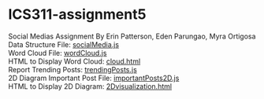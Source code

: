 # ICS311-assignment5
Social Medias Assignment
By Erin Patterson, Eden Parungao, Myra Ortigosa
<br>
Data Structure File: [socialMedia.js](https://github.com/erinlpat/ICS311-assignment5/blob/main/socialMedia.js) <br>
Word Cloud File: [wordCloud.js](https://github.com/erinlpat/ICS311-assignment5/blob/main/wordCloud.js) <br>
HTML to Display Word Cloud: [cloud.html](https://github.com/erinlpat/ICS311-assignment5/blob/main/cloud.html) <br>
Report Trending Posts: [trendingPosts.js](https://github.com/erinlpat/ICS311-assignment5/blob/main/trendingPosts.js) <br>
2D Diagram Important Post File: [importantPosts2D.js](https://github.com/erinlpat/ICS311-assignment5/blob/main/importantPosts2D.js) <br>
HTML to Display 2D Diagram: [2Dvisualization.html](https://github.com/erinlpat/ICS311-assignment5/blob/main/2Dvisualization.html) <br>
